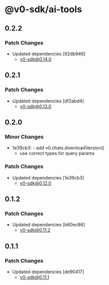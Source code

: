 # @v0-sdk/ai-tools

## 0.2.2

### Patch Changes

- Updated dependencies [92db946]
  - v0-sdk@0.14.0

## 0.2.1

### Patch Changes

- Updated dependencies [df2abd4]
  - v0-sdk@0.13.0

## 0.2.0

### Minor Changes

- 1e39cb3: - add v0.chats.downloadVersion()
  - use correct types for query params

### Patch Changes

- Updated dependencies [1e39cb3]
  - v0-sdk@0.12.0

## 0.1.2

### Patch Changes

- Updated dependencies [b60ec86]
  - v0-sdk@0.11.2

## 0.1.1

### Patch Changes

- Updated dependencies [de90417]
  - v0-sdk@0.11.1
